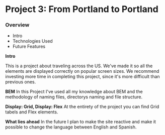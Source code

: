 # Project 3: From Portland to Portland

### Overview
* Intro
* Technologies Used 
* Future Features

**Intro**

This is a project about traveling across the US. We've made it so all the elements are displayed correctly on popular screen sizes. We recommend investing more time in completing this project, since it's more difficult than previous ones.


**BEM**
In this Project I've used all my knowledge about BEM and the methodology of naming files, directorys naming and file structure.

**Display: Grid, Display: Flex**
At the entirety of the project you can find Grid tabels and Flex elements.

**What lies ahead**
In the future I plan to make the site reactive and make it possible to change the language between English and Spanish.